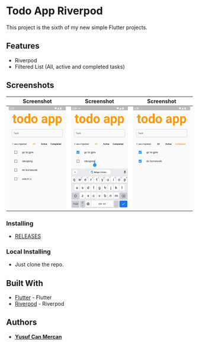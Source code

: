 # Todo App Riverpod

This project is the sixth of my new simple Flutter projects.

## Features

- Riverpod
- Filtered List (All, active and completed tasks)

## Screenshots

|             Screenshot             |             Screenshot             |             Screenshot             |
| :--------------------------------: | :--------------------------------: | :--------------------------------: |
| ![ss1](assets/screenshots/ss1.png) | ![ss2](assets/screenshots/ss2.png) | ![ss2](assets/screenshots/ss3.png) |

### Installing

- [RELEASES](https://github.com/cusufcan/todo_app_riverpod/releases/tag/flutter)

### Local Installing

- Just clone the repo.

## Built With

- [Flutter](https://flutter.dev/) - Flutter
- [Riverpod](https://riverpod.dev/) - Riverpod

## Authors

- [**Yusuf Can Mercan**](https://github.com/cusufcan)
